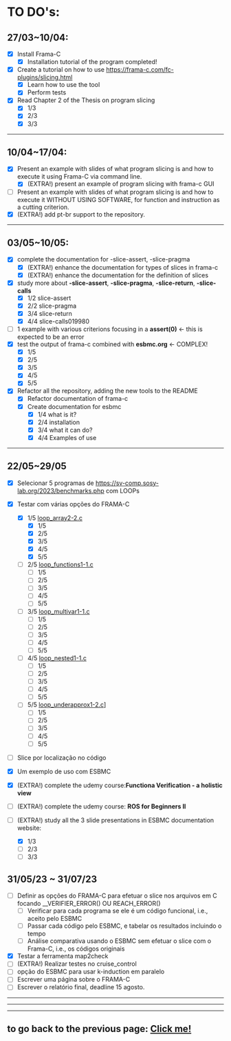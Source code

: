 # **TO DO's**:

## **27/03~10/04**:

- [x] Install Frama-C
  - [x] Installation tutorial of the program completed!
- [x] Create a tutorial on how to use https://frama-c.com/fc-plugins/slicing.html
  - [x] Learn how to use the tool
  - [x] Perform tests
- [x] Read Chapter 2 of the Thesis on program slicing
  - [x] 1/3
  - [x] 2/3
  - [x] 3/3

---

## **10/04~17/04**:

- [x] Present an example with slides of what program slicing is and how to execute it using Frama-C via command line.
  - [x] (EXTRA!) present an example of program slicing with frama-c GUI
- [ ] Present an example with slides of what program slicing is and how to execute it WITHOUT USING SOFTWARE, for function and instruction as a cutting criterion.
- [x] (EXTRA!) add pt-br support to the repository.

---

## **03/05~10/05**:

- [x] complete the documentation for -slice-assert, -slice-pragma
  - [x] (EXTRA!) enhance the documentation for types of slices in frama-c
  - [x] (EXTRA!) enhance the documentation for the definition of slices
- [x] study more about **-slice-assert**, **-slice-pragma**, **-slice-return**, **-slice-calls**
  - [x] 1/2 slice-assert
  - [x] 2/2 slice-pragma
  - [x] 3/4 slice-return
  - [x] 4/4 slice-calls019980
- [ ] 1 example with various criterions focusing in a **assert(0)** <- this is expected to be an error
- [x] test the output of frama-c combined with **esbmc.org** <- COMPLEX!
  - [x] 1/5
  - [x] 2/5
  - [x] 3/5
  - [x] 4/5
  - [x] 5/5
- [x] Refactor all the repository, adding the new tools to the README
  - [x] Refactor documentation of frama-c
  - [x] Create documentation for esbmc
    - [x] 1/4 what is it?
    - [x] 2/4 installation
    - [x] 3/4 what it can do?
    - [x] 4/4 Examples of use

---

## **22/05~29/05**

- [x] Selecionar 5 programas de https://sv-comp.sosy-lab.org/2023/benchmarks.php com LOOPs

- [x] Testar com várias opções do FRAMA-C
  - [x] 1/5 [loop_array2-2.c](./tests/loop_tests/loop_array2-2.c)
    - [x] 1/5
    - [x] 2/5
    - [x] 3/5
    - [x] 4/5
    - [x] 5/5
  - [ ] 2/5 [loop_functions1-1.c](./tests/loop_tests/loop_functions1-1.c)
    - [ ] 1/5
    - [ ] 2/5
    - [ ] 3/5
    - [ ] 4/5
    - [ ] 5/5
  - [ ] 3/5 [loop_multivar1-1.c](./tests/loop_tests/loop_multivar1-1.c)
    - [ ] 1/5
    - [ ] 2/5
    - [ ] 3/5
    - [ ] 4/5
    - [ ] 5/5
  - [ ] 4/5 [loop_nested1-1.c](./tests/loop_tests/loop_nested1-1.c)
    - [ ] 1/5
    - [ ] 2/5
    - [ ] 3/5
    - [ ] 4/5
    - [ ] 5/5
  - [ ] 5/5 [loop_underapprox1-2.c](./tests/loop_tests/loop_underapprox1-2.c)]
    - [ ] 1/5
    - [ ] 2/5
    - [ ] 3/5
    - [ ] 4/5
    - [ ] 5/5
- [ ] Slice por localização no código
- [x] Um exemplo de uso com ESBMC
- [x] (EXTRA!) complete the udemy course:**Functiona Verification - a holistic view**
- [ ] (EXTRA!) complete the udemy course: **ROS for Beginners II**
- [ ] (EXTRA!) study all the 3 slide presentations in ESBMC documentation website:
  - [x] 1/3
  - [ ] 2/3
  - [ ] 3/3

## 31/05/23 ~ 31/07/23

- [ ] Definir as opções do FRAMA-C para efetuar o slice nos arquivos em C focando __VERIFIER_ERROR() OU REACH_ERROR()
  - [ ] Verificar para cada programa se ele é um código funcional, i.e., aceito pelo ESBMC
  - [ ] Passar cada código pelo ESBMC, e tabelar os resultados incluindo o tempo
  - [ ] Análise comparativa usando o ESBMC sem efetuar o slice com o Frama-C, i.e., os códigos originais
- [x] Testar a ferramenta map2check
- [ ] (EXTRA!) Realizar testes no cruise_control
- [ ] opção do ESBMC para usar k-induction em paralelo
- [ ] Escrever uma página sobre o FRAMA-C
- [ ] Escrever o relatório final, deadline 15 agosto.
---

---

---

## to go back to the previous page: [Click me!](../../README.md)
